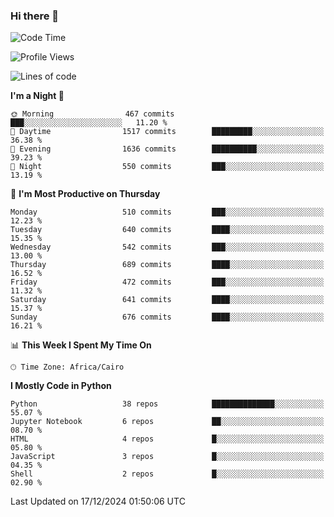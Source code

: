 ### Hi there 👋

<!--
**AMR-KELEG/AMR-KELEG** is a ✨ _special_ ✨ repository because its `README.md` (this file) appears on your GitHub profile.

Here are some ideas to get you started:

- 🔭 I’m currently working on ...
- 🌱 I’m currently learning ...
- 👯 I’m looking to collaborate on ...
- 🤔 I’m looking for help with ...
- 💬 Ask me about ...
- 📫 How to reach me: ...
- 😄 Pronouns: ...
- ⚡ Fun fact: ...
-->

<!--START_SECTION:waka-->
![Code Time](http://img.shields.io/badge/Code%20Time-0%20secs-blue)

![Profile Views](http://img.shields.io/badge/Profile%20Views-0-blue)

![Lines of code](https://img.shields.io/badge/From%20Hello%20World%20I%27ve%20Written-24.1%20million%20lines%20of%20code-blue)

**I'm a Night 🦉** 

```text
🌞 Morning                467 commits         ███░░░░░░░░░░░░░░░░░░░░░░   11.20 % 
🌆 Daytime                1517 commits        █████████░░░░░░░░░░░░░░░░   36.38 % 
🌃 Evening                1636 commits        ██████████░░░░░░░░░░░░░░░   39.23 % 
🌙 Night                  550 commits         ███░░░░░░░░░░░░░░░░░░░░░░   13.19 % 
```
📅 **I'm Most Productive on Thursday** 

```text
Monday                   510 commits         ███░░░░░░░░░░░░░░░░░░░░░░   12.23 % 
Tuesday                  640 commits         ████░░░░░░░░░░░░░░░░░░░░░   15.35 % 
Wednesday                542 commits         ███░░░░░░░░░░░░░░░░░░░░░░   13.00 % 
Thursday                 689 commits         ████░░░░░░░░░░░░░░░░░░░░░   16.52 % 
Friday                   472 commits         ███░░░░░░░░░░░░░░░░░░░░░░   11.32 % 
Saturday                 641 commits         ████░░░░░░░░░░░░░░░░░░░░░   15.37 % 
Sunday                   676 commits         ████░░░░░░░░░░░░░░░░░░░░░   16.21 % 
```


📊 **This Week I Spent My Time On** 

```text
🕑︎ Time Zone: Africa/Cairo
```

**I Mostly Code in Python** 

```text
Python                   38 repos            ██████████████░░░░░░░░░░░   55.07 % 
Jupyter Notebook         6 repos             ██░░░░░░░░░░░░░░░░░░░░░░░   08.70 % 
HTML                     4 repos             █░░░░░░░░░░░░░░░░░░░░░░░░   05.80 % 
JavaScript               3 repos             █░░░░░░░░░░░░░░░░░░░░░░░░   04.35 % 
Shell                    2 repos             █░░░░░░░░░░░░░░░░░░░░░░░░   02.90 % 
```




 Last Updated on 17/12/2024 01:50:06 UTC
<!--END_SECTION:waka-->
